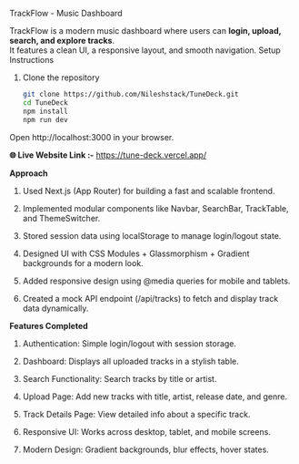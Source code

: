 TrackFlow - Music Dashboard

TrackFlow is a modern music dashboard where users can **login, upload, search, and explore tracks**.  
It features a clean UI, a responsive layout, and smooth navigation.
Setup Instructions

1. Clone the repository
   ```bash
   git clone https://github.com/Nileshstack/TuneDeck.git
   cd TuneDeck
   npm install
   npm run dev
Open http://localhost:3000 in your browser.
  
**🌐 Live Website Link :-** https://tune-deck.vercel.app/

**Approach**
1) Used Next.js (App Router) for building a fast and scalable frontend.
  
2) Implemented modular components like Navbar, SearchBar, TrackTable, and ThemeSwitcher.

3) Stored session data using localStorage to manage login/logout state.

4) Designed UI with CSS Modules + Glassmorphism + Gradient backgrounds for a modern look.

5) Added responsive design using @media queries for mobile and tablets.

6) Created a mock API endpoint (/api/tracks) to fetch and display track data dynamically.

**Features Completed**

1) Authentication: Simple login/logout with session storage.

2) Dashboard: Displays all uploaded tracks in a stylish table.

3) Search Functionality: Search tracks by title or artist.

4) Upload Page: Add new tracks with title, artist, release date, and genre.

5) Track Details Page: View detailed info about a specific track.

6) Responsive UI: Works across desktop, tablet, and mobile screens.

7) Modern Design: Gradient backgrounds, blur effects, hover states.



